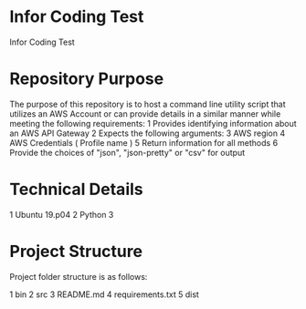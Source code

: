# Infor Coding Test
Infor Coding Test

# Repository Purpose
The purpose of this repository is to host a command line utility script that utilizes an AWS Account or can provide details in a similar manner while meeting the following requirements:
1 Provides identifying information about an AWS API Gateway
2 Expects the following arguments:
3 AWS region
4 AWS Credentials ( Profile name )
5 Return information for all methods
6 Provide the choices of "json", "json-pretty" or "csv" for output

# Technical Details
1 Ubuntu 19.p04
2 Python 3

# Project Structure
Project folder structure is as follows:

1 bin
2 src
3 README.md
4 requirements.txt
5 dist
